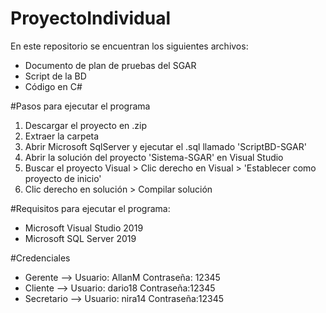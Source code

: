 # ProyectoIndividual

En este repositorio se encuentran los siguientes archivos:
* Documento de plan de pruebas del SGAR
* Script de la BD
* Código en C# 

#Pasos para ejecutar el programa
1. Descargar el proyecto en .zip
2. Extraer la carpeta
3. Abrir Microsoft SqlServer y ejecutar el .sql llamado 'ScriptBD-SGAR'
4. Abrir la solución del proyecto 'Sistema-SGAR' en Visual Studio
5. Buscar el proyecto Visual > Clic derecho en Visual > 'Establecer como proyecto de inicio'
6. Clic derecho en solución > Compilar solución

#Requisitos para ejecutar el programa:
* Microsoft Visual Studio 2019
* Microsoft SQL Server 2019

#Credenciales
* Gerente    -->  Usuario: AllanM Contraseña: 12345
* Cliente    -->  Usuario: dario18 Contraseña:12345
* Secretario -->  Usuario: nira14  Contraseña:12345
